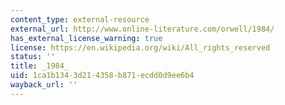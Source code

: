 ```yaml
---
content_type: external-resource
external_url: http://www.online-literature.com/orwell/1984/
has_external_license_warning: true
license: https://en.wikipedia.org/wiki/All_rights_reserved
status: ''
title: _1984_
uid: 1ca1b134-3d21-4358-b871-ecdd0d9ee6b4
wayback_url: ''
---
```

